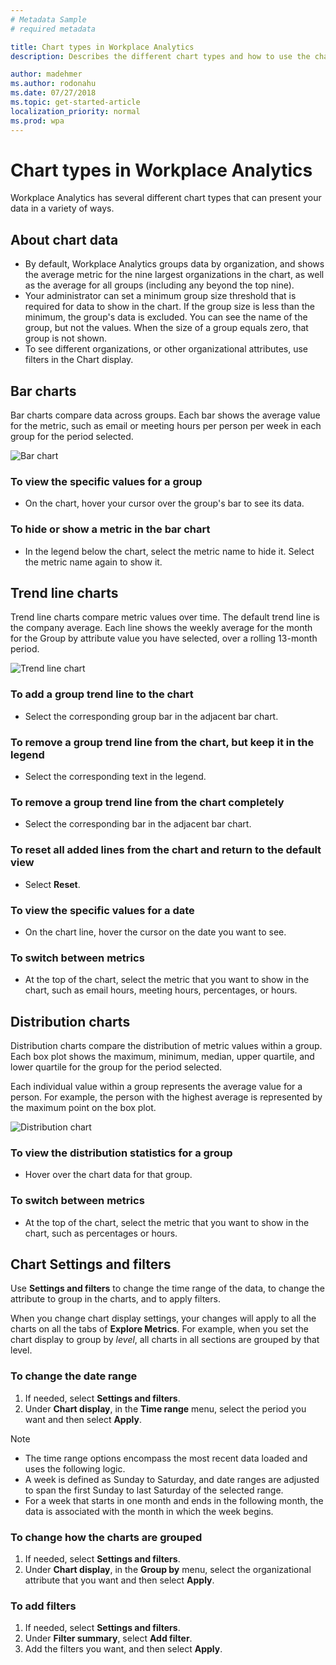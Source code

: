 ```yaml
---
# Metadata Sample
# required metadata

title: Chart types in Workplace Analytics
description: Describes the different chart types and how to use the chart features in Workplace Analytics.

author: madehmer
ms.author: rodonahu
ms.date: 07/27/2018
ms.topic: get-started-article
localization_priority: normal 
ms.prod: wpa
---
```


# Chart types in Workplace Analytics

Workplace Analytics has several different chart types that can present your data in a variety of ways.

## About chart data

* By default, Workplace Analytics groups data by organization, and shows the average metric for the nine largest organizations in the chart, as well as the average for all groups (including any beyond the top nine).
* Your administrator can set a minimum group size threshold that is required for data to show in the chart. If the group size is less than the minimum, the group's data is excluded. You can see the name of the group, but not the values. When the size of a group equals zero, that group is not shown.
* To see different organizations, or other organizational attributes, use filters in the Chart display.

## Bar charts

Bar charts compare data across groups. Each bar shows the average value for the metric, such as email or meeting hours per person per week in each group for the period selected.

![Bar chart](../Images/WpA/Use/Bar-chart.png)

### To view the specific values for a group

* On the chart, hover your cursor over the group's bar to see its data.

### To hide or show a metric in the bar chart

* In the legend below the chart, select the metric name to hide it. Select the metric name again to show it.

## Trend line charts

Trend line charts compare metric values over time. The default trend line is the company average. Each line shows the weekly average for the month for the Group by attribute value you have selected, over a rolling 13-month period.

![Trend line chart](../Images/WpA/Use/trend-line-chart.png)

### To add a group trend line to the chart

* Select the corresponding group bar in the adjacent bar chart.

### To remove a group trend line from the chart, but keep it in the legend

* Select the corresponding text in the legend.

### To remove a group trend line from the chart completely

* Select the corresponding bar in the adjacent bar chart.

### To reset all added lines from the chart and return to the default view

* Select **Reset**.

### To view the specific values for a date

* On the chart line, hover the cursor on the date you want to see.

### To switch between metrics

* At the top of the chart, select the metric that you want to show in the chart, such as email hours, meeting hours, percentages, or hours.

## Distribution charts

Distribution charts compare the distribution of metric values within a group. Each box plot shows the maximum, minimum, median, upper quartile, and lower quartile for the group for the period selected.

Each individual value within a group represents the average value for a person. For example, the person with the highest average is represented by the maximum point on the box plot.

![Distribution chart](../Images/WpA/Use/Distribution-chart.png)

### To view the distribution statistics for a group

* Hover over the chart data for that group.

### To switch between metrics

* At the top of the chart, select the metric that you want to show in the chart, such as percentages or hours.

## Chart Settings and filters

Use **Settings and filters** to change the time range of the data, to change the attribute to group in the charts, and to apply filters.

When you change chart display settings, your changes will apply to all the charts on all the tabs of **Explore Metrics**.
For example, when you set the chart display to group by _level_, all charts in all sections are grouped by that level.

### To change the date range

1. If needed, select **Settings and filters**.
2. Under **Chart display**, in the **Time range** menu, select the period you want and then select **Apply**.

> [!Note]
> * The time range options encompass the most recent data loaded and uses the following logic.
> * A week is defined as Sunday to Saturday, and date ranges are adjusted to span the first Sunday to last Saturday of the selected range.
> * For a week that starts in one month and ends in the following month, the data is associated with the month in which the week begins.

### To change how the charts are grouped

1. If needed, select **Settings and filters**.
2. Under **Chart display**, in the **Group by** menu, select the organizational attribute that you want and then select **Apply**.

### To add filters

1. If needed, select **Settings and filters**.
2. Under **Filter summary**, select **Add filter**.
3. Add the filters you want, and then select **Apply**.
